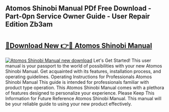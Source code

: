 ## Atomos Shinobi Manual PDf Free Download - Part-0pn Service Owner Guide - User Repair Edition Zb3am

# <h2><a href="http://cf25347.oget.top/?id=Atomos+Shinobi+Manual">🔗Download New 👉🔴 Atomos Shinobi Manual</a></h2>

[![Atomos Shinobi Manual new download](https://i.imgur.com/5g1atiW.png)](http://cf25347.oget.top/?id=Atomos+Shinobi+Manual)
Let's Get Started! This user manual is your passport to the world of possibilities with your new Atomos Shinobi Manual. Get acquainted with its features, installation process, and operating guidelines. Operating Instructions for Professionals Atomos Shinobi Manual This guide is intended for professionals familiar with product type operation. This Atomos Shinobi Manual comes with a plethora of features designed to personalize your experience. Please Keep This Information for Future Reference Atomos Shinobi Manual. This manual will be your reliable guide to using your new product effectively.
